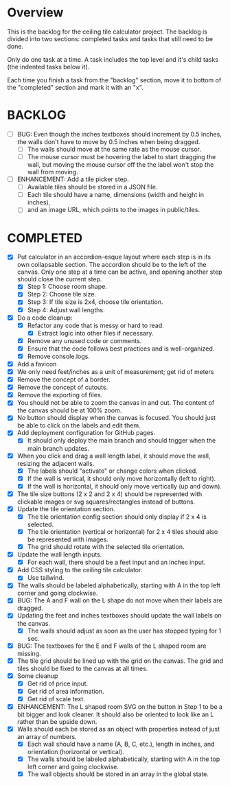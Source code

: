 # Overview

This is the backlog for the ceiling tile calculator project. The backlog is divided into two sections: completed tasks
and tasks that still need to be done.

Only do one task at a time. A task includes the top level and it's child tasks (the indented tasks below it).

Each time you finish a task from the "backlog" section, move it to bottom of the "completed" section and mark it with
an "x".

# BACKLOG

* [ ] BUG: Even though the inches textboxes should increment by 0.5 inches, the walls don't have to move by 0.5 inches
  when being dragged.
    * [ ] The walls should move at the same rate as the mouse cursor.
    * [ ] The mouse cursor must be hovering the label to start dragging the wall, but moving the mouse cursor off the
      the label won't stop the wall from moving.
* [ ] ENHANCEMENT: Add a tile picker step.
    * [ ] Available tiles should be stored in a JSON file.
    * [ ] Each tile should have a name, dimensions (width and height in inches),
    * [ ] and an image URL, which points to the images in public/tiles.

# COMPLETED

* [x] Put calculator in an accordion-esque layout where each step is in its own collapsable section. The accordion
  should be to the left of the canvas. Only one step at a time can be active, and opening another step should close the
  current step.
    * [x] Step 1: Choose room shape.
    * [x] Step 2: Choose tile size.
    * [x] Step 3: If tile size is 2x4, choose tile orientation.
    * [x] Step 4: Adjust wall lengths.
* [x] Do a code cleanup:
    * [x] Refactor any code that is messy or hard to read.
        * [x] Extract logic into other files if necessary.
    * [x] Remove any unused code or comments.
    * [x] Ensure that the code follows best practices and is well-organized.
    * [x] Remove console.logs.
* [x] Add a favicon
* [x] We only need feet/inches as a unit of measurement; get rid of meters
* [x] Remove the concept of a border.
* [x] Remove the concept of cutouts.
* [x] Remove the exporting of files.
* [x] You should not be able to zoom the canvas in and out. The content of the canvas should be at 100% zoom.
* [x] No button should display when the canvas is focused. You should just be able to click on the labels and edit them.
* [x] Add deployment configuration for GitHub pages.
    * [x] It should only deploy the main branch and should trigger when the main branch updates.
* [x] When you click and drag a wall length label, it should move the wall, resizing the adjacent walls.
    * [x] The labels should "activate" or change colors when clicked.
    * [x] If the wall is vertical, it should only move horizontally (left to right).
    * [x] If the wall is horizontal, it should only move vertically (up and down).
* [x] The tile size buttons (2 x 2 and 2 x 4) should be represented with clickable images or svg squares/rectangles
  instead of buttons.
* [x] Update the tile orientation section.
    * [x] The tile orientation config section should only display if 2 x 4 is selected.
    * [x] The tile orientation (vertical or horizontal) for 2 x 4 tiles should also be represented with images.
    * [x] The grid should rotate with the selected tile orientation.
* [x] Update the wall length inputs.
    * [x] For each wall, there should be a feet input and an inches input.
* [x] Add CSS styling to the ceiling tile calculator.
    * [x] Use tailwind.
* [x] The walls should be labeled alphabetically, starting with A in the top left corner and going clockwise.
* [x] BUG: The A and F wall on the L shape do not move when their labels are dragged.
* [x] Updating the feet and inches textboxes should update the wall labels on the canvas.
    * [x] The walls should adjust as soon as the user has stopped typing for 1 sec.
* [x] BUG: The textboxes for the E and F walls of the L shaped room are missing.
* [x] The tile grid should be lined up with the grid on the canvas. The grid and tiles should be fixed to the canvas at
  all times.
* [x] Some cleanup
    * [x] Get rid of price input.
    * [x] Get rid of area information.
    * [x] Get rid of scale text.
* [x] ENHANCEMENT: The L shaped room SVG on the button in Step 1 to be a bit bigger and look cleaner. It should
  also be oriented to look like an L rather than be upside down.
* [x] Walls should each be stored as an object with properties instead of just an array of numbers.
    * [x] Each wall should have a name (A, B, C, etc.), length in inches, and orientation (horizontal or vertical).
    * [x] The walls should be labeled alphabetically, starting with A in the top left corner and going clockwise.
    * [x] The wall objects should be stored in an array in the global state.
